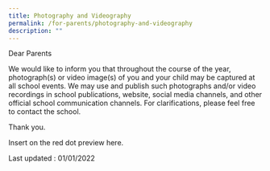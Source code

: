 ```yaml
---
title: Photography and Videography
permalink: /for-parents/photography-and-videography
description: ""
---
```

Dear Parents  
  

We would like to inform you that throughout the course of the year, photograph(s) or video image(s) of you and your child may be captured at all school events. We may use and publish such photographs and/or video recordings in school publications, website, social media channels, and other official school communication channels. For clarifications, please feel free to contact the school.

  
Thank you.

Insert on the red dot preview here.
  
Last updated : 01/01/2022